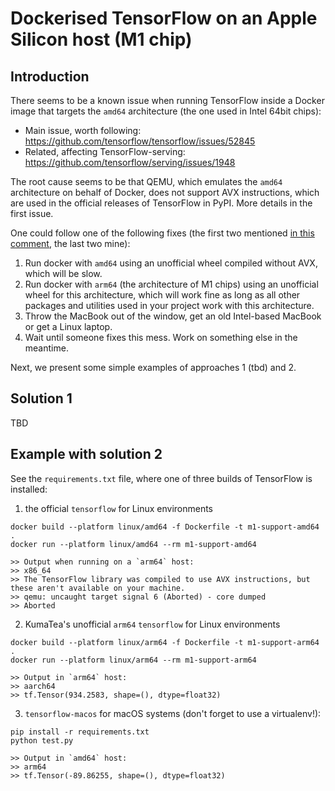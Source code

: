 # Dockerised TensorFlow on an Apple Silicon host (M1 chip)

## Introduction

There seems to be a known issue when running TensorFlow inside a Docker image that targets the `amd64` architecture (the
one used in Intel 64bit chips):

- Main issue, worth following: https://github.com/tensorflow/tensorflow/issues/52845
- Related, affecting TensorFlow-serving: https://github.com/tensorflow/serving/issues/1948

The root cause seems to be that QEMU, which emulates the `amd64` architecture on behalf of Docker, does not support AVX
instructions, which are used in the official releases of TensorFlow in PyPI. More details in the first issue.

One could follow one of the following fixes (the first two
mentioned [in this comment](https://github.com/tensorflow/tensorflow/issues/52845#issuecomment-1025015276), the last two
mine):

1. Run docker with `amd64` using an unofficial wheel compiled without AVX, which will be slow.
2. Run docker with `arm64` (the architecture of M1 chips) using an unofficial wheel for this architecture, which will
   work fine as long as all other packages and utilities used in your project work with this architecture.
3. Throw the MacBook out of the window, get an old Intel-based MacBook or get a Linux laptop.
4. Wait until someone fixes this mess. Work on something else in the meantime.

Next, we present some simple examples of approaches 1 (tbd) and 2.

## Solution 1

TBD

## Example with solution 2

See the `requirements.txt` file, where one of three builds of TensorFlow is installed:

1. the official `tensorflow` for Linux environments

```
docker build --platform linux/amd64 -f Dockerfile -t m1-support-amd64 .
docker run --platform linux/amd64 --rm m1-support-amd64

>> Output when running on a `arm64` host:
>> x86_64
>> The TensorFlow library was compiled to use AVX instructions, but these aren't available on your machine.
>> qemu: uncaught target signal 6 (Aborted) - core dumped
>> Aborted
```

2. KumaTea's unofficial `arm64` `tensorflow` for Linux environments

```
docker build --platform linux/arm64 -f Dockerfile -t m1-support-arm64 .
docker run --platform linux/arm64 --rm m1-support-arm64

>> Output in `arm64` host:
>> aarch64
>> tf.Tensor(934.2583, shape=(), dtype=float32)
```

3. `tensorflow-macos` for macOS systems (don't forget to use a virtualenv!):

```
pip install -r requirements.txt
python test.py

>> Output in `amd64` host:
>> arm64
>> tf.Tensor(-89.86255, shape=(), dtype=float32)
```